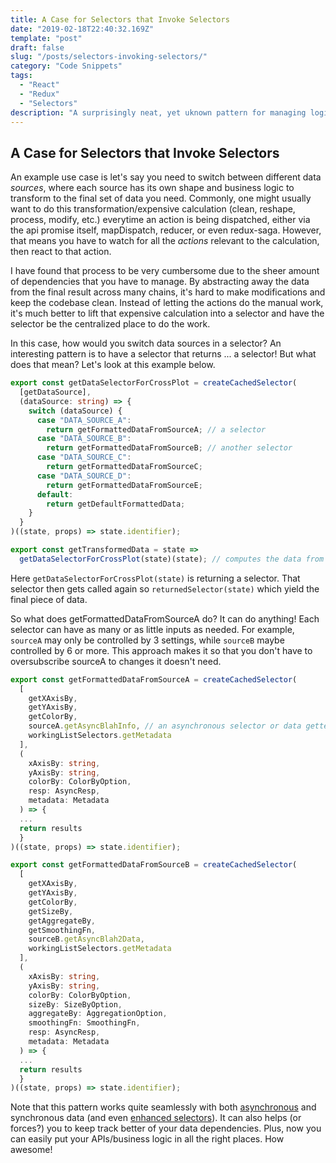 ```yaml
---
title: A Case for Selectors that Invoke Selectors
date: "2019-02-18T22:40:32.169Z"
template: "post"
draft: false
slug: "/posts/selectors-invoking-selectors/"
category: "Code Snippets"
tags:
  - "React"
  - "Redux"
  - "Selectors"
description: "A surprisingly neat, yet uknown pattern for managing logic with selectors is to invoke selectors within selectors. Memoize-ception!"
---
```


## A Case for Selectors that Invoke Selectors


An example use case is let's say you need to switch between different data _sources_, where each source has its own shape and business logic to transform to the final set of data you need. 
Commonly, one might usually want to do this transformation/expensive calculation  (clean, reshape, process, modify, etc.) everytime an action is being dispatched, either via the api promise itself, mapDispatch, reducer, or even redux-saga. However, that means you have to watch for all the _actions_ relevant to the calculation, then react to that action.

I have found that process to be very cumbersome due to the sheer amount of dependencies that you have to manage. By abstracting away the data from the final result across many chains, it's hard to make modifications and keep the codebase clean. Instead of letting the actions do the manual work, it's much better to lift that expensive calculation into a selector and have the selector be the centralized place to do the work.  

In this case, how would you switch data sources in a selector? An interesting pattern is to have a selector that returns ... a selector! But what does that mean?  Let's look at this example below.

```typescript
export const getDataSelectorForCrossPlot = createCachedSelector(
  [getDataSource],
  (dataSource: string) => {
    switch (dataSource) {
      case "DATA_SOURCE_A":
        return getFormattedDataFromSourceA; // a selector
      case "DATA_SOURCE_B":
        return getFormattedDataFromSourceB; // another selector
      case "DATA_SOURCE_C":
        return getFormattedDataFromSourceC;
      case "DATA_SOURCE_D":
        return getFormattedDataFromSourceE;
      default:
        return getDefaultFormattedData;
    }
  }
)((state, props) => state.identifier);

export const getTransformedData = state =>
  getDataSelectorForCrossPlot(state)(state); // computes the data from the selector being returned
```

Here `getDataSelectorForCrossPlot(state)` is returning a selector. That selector then gets called again so `returnedSelector(state)` which yield the final piece of data.

So what does getFormattedDataFromSourceA do? It can do anything! Each selector can have as many or as little inputs as needed. For example, `sourceA` may only be controlled by 3 settings, while `sourceB` maybe controlled by 6 or more. This approach makes it so that you don't have to oversubscribe sourceA to changes it doesn't need. 

```typescript
export const getFormattedDataFromSourceA = createCachedSelector(
  [
    getXAxisBy,
    getYAxisBy,
    getColorBy,
    sourceA.getAsyncBlahInfo, // an asynchronous selector or data getter
    workingListSelectors.getMetadata
  ],
  (
    xAxisBy: string,
    yAxisBy: string,
    colorBy: ColorByOption,
    resp: AsyncResp,
    metadata: Metadata
  ) => {
  ...
  return results
  }
)((state, props) => state.identifier);

```
```typescript
export const getFormattedDataFromSourceB = createCachedSelector(
  [
    getXAxisBy,
    getYAxisBy,
    getColorBy,
    getSizeBy,
    getAggregateBy,
    getSmoothingFn,
    sourceB.getAsyncBlah2Data,
    workingListSelectors.getMetadata
  ],
  (
    xAxisBy: string,
    yAxisBy: string,
    colorBy: ColorByOption,
    sizeBy: SizeByOption,
    aggregateBy: AggregationOption,
    smoothingFn: SmoothingFn, 
    resp: AsyncResp,
    metadata: Metadata
  ) => {
  ...
  return results
  }
)((state, props) => state.identifier);
```

Note that this pattern works quite seamlessly with both [asynchronous](https://github.com/humflelump/async-selector) and synchronous data (and even [enhanced selectors](https://github.com/toomuchdesign/re-reselect)). It can also helps (or forces?) you to keep track better of your data dependencies. Plus, now you can easily put your APIs/business logic in all the right places. How awesome! 
